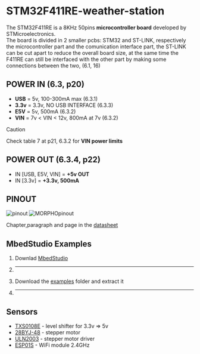# STM32F411RE-weather-station
The STM32F411RE is a 8KHz 50pins **microcontroller board** developed by STMicroelectronics. <br>
The board is divided in 2 smaller pcbs: STM32 and ST-LINK, respectively the microcontroller part and the comunication interface part, the ST-LINK can be cut apart to reduce the overall board size, at the same time the F411RE can still be interfaced with the other part by making some connections between the two, (6.1, 16)
## POWER IN (6.3, p20)
- **USB** = 5v, 100-300mA max (6.3.1)
- **3.3v** = 3.3v, NO USB INTERFACE (6.3.3)
- **E5V** = 5v, 500mA (6.3.2)
- **VIN** = 7v < VIN < 12v, 800mA at 7v (6.3.2)
> [!CAUTION]
> Check table 7 at p21, 6.3.2 for **VIN power limits**

## POWER OUT (6.3.4, p22)

- IN [USB, E5V, VIN] = **+5v OUT**
- IN [3.3v] = **+3.3v, 500mA**

## PINOUT
![pinout](https://github.com/SebsIII/STM32F411RE-weather-station/blob/main/datasheets/F411RE_pinout.png)
![MORPHOpinout](https://github.com/SebsIII/STM32F411RE-weather-station/blob/main/datasheets/F411RE_MORPHO_pinout.png)

Chapter,paragraph and page in the [datasheet](https://github.com/SebsIII/STM32F411RE-weather-station/blob/main/datasheets/nucleo64_Datasheet.pdf)

## MbedStudio Examples
1. Downlad [MbedStudio](https://os.mbed.com/studio/)
2. ---------
3. Download the [examples](https://drive.google.com/file/d/1rBYA-XJjp9Y93ywXcvRsEpWNB_xPoDUr/view?usp=share_link) folder and extract it
4. --------

## Sensors
- [TXS0108E](https://www.ti.com/lit/ds/symlink/txs0108e.pdf?ts=1740033092920&ref_url=https%253A%252F%252Fwww.ti.com%252Fproduct%252FTXS0108E) - level shifter for 3.3v => 5v
- [28BYJ-48](https://www.mouser.com/datasheet/2/758/stepd-01-data-sheet-1143075.pdf?srsltid=AfmBOor0JeeT5X12a_oRtEgDTfQxDhepoXjEc7EOESq1vM4Kv5rxR0na) - stepper motor
- [ULN2003](https://www.hadex.cz/spec/m513.pdf) - stepper motor driver
- [ESP01S](https://www.tutos.eu/vault/3506ESP8266_01S_Modul_Datenblatt.pdf) - WiFi module 2.4GHz

